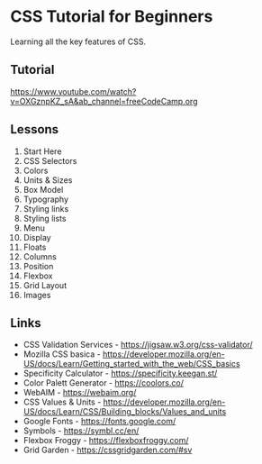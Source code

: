 # CSS Tutorial for Beginners

Learning all the key features of CSS.


## Tutorial

https://www.youtube.com/watch?v=OXGznpKZ_sA&ab_channel=freeCodeCamp.org


## Lessons

01. Start Here
02. CSS Selectors
03. Colors
04. Units & Sizes
05. Box Model
06. Typography
07. Styling links
08. Styling lists
09. Menu
10. Display
11. Floats
12. Columns
13. Position
14. Flexbox
15. Grid Layout
16. Images


## Links
- CSS Validation Services - https://jigsaw.w3.org/css-validator/
- Mozilla CSS basica - https://developer.mozilla.org/en-US/docs/Learn/Getting_started_with_the_web/CSS_basics
- Specificity Calculator - https://specificity.keegan.st/
- Color Palett Generator - https://coolors.co/
- WebAIM - https://webaim.org/
- CSS Values & Units - https://developer.mozilla.org/en-US/docs/Learn/CSS/Building_blocks/Values_and_units
- Google Fonts - https://fonts.google.com/
- Symbols - https://symbl.cc/en/
- Flexbox Froggy - https://flexboxfroggy.com/
- Grid Garden - https://cssgridgarden.com/#sv

